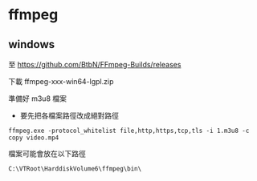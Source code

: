 # ffmpeg

## windows

至 https://github.com/BtbN/FFmpeg-Builds/releases

下載 ffmpeg-xxx-win64-lgpl.zip

準備好 m3u8 檔案

- 要先把各檔案路徑改成絕對路徑

```
ffmpeg.exe -protocol_whitelist file,http,https,tcp,tls -i 1.m3u8 -c copy video.mp4
```

檔案可能會放在以下路徑

```
C:\VTRoot\HarddiskVolume6\ffmpeg\bin\
```
